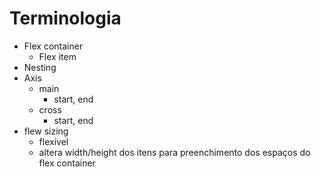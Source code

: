 # Terminologia

- Flex container
    - Flex item
- Nesting
- Axis
    - main
        - start, end
    - cross
        - start, end
- flew sizing
    - flexível
    - altera width/height dos itens para preenchimento dos espaços do flex container
  
  
 
